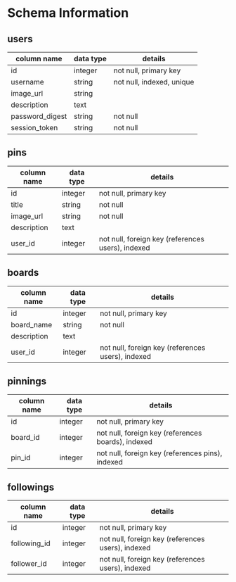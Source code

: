 # Schema Information

## users
column name     | data type | details
----------------|-----------|-----------------------
id              | integer   | not null, primary key
username        | string    | not null, indexed, unique
image_url       | string    |
description     | text      |
password_digest | string    | not null
session_token   | string    | not null

## pins

column name   | data type | details
--------------|-----------|-----------------------
id            | integer   | not null, primary key
title         | string    | not null
image_url     | string    | not null
description   | text      |
user_id       | integer   | not null, foreign key (references users), indexed

## boards
column name | data type | details
------------|-----------|-----------------------
id          | integer   | not null, primary key
board_name  | string    | not null
description | text      |
user_id     | integer   | not null, foreign key (references users), indexed

## pinnings
column name | data type | details
------------|-----------|-----------------------
id          | integer   | not null, primary key
board_id    | integer   | not null, foreign key (references boards), indexed
pin_id      | integer   | not null, foreign key (references pins), indexed

## followings
column name    | data type | details
---------------|-----------|-----------------------
id             | integer   | not null, primary key
following_id   | integer   | not null, foreign key (references users), indexed
follower_id    | integer   | not null, foreign key (references users), indexed
